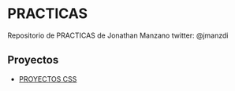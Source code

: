 

# PRACTICAS

Repositorio de PRACTICAS de Jonathan Manzano twitter: @jmanzdi

## Proyectos

- [PROYECTOS CSS](https://jonathanmanzanodiaz.github.io/practice/CSS-PRACTICE)